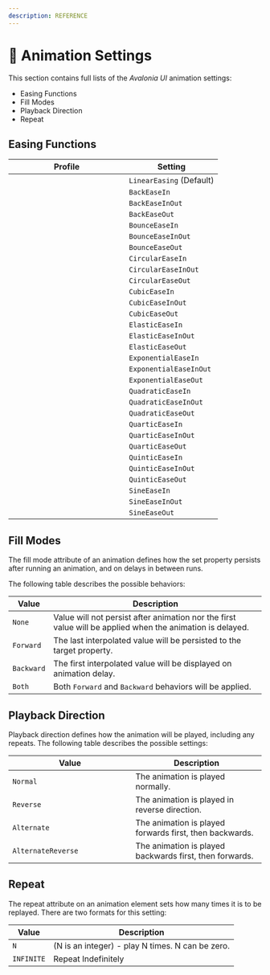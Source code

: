 ```yaml
---
description: REFERENCE
---
```


# 📘 Animation Settings

This section contains full lists of the _Avalonia UI_ animation settings:

* Easing Functions
* Fill Modes
* Playback Direction
* Repeat

## Easing Functions

<table><thead><tr><th width="216">Profile</th><th>Setting</th></tr></thead><tbody><tr><td><img src="../.gitbook/assets/image (72).png" alt=""/></td><td><code>LinearEasing</code> (Default) </td></tr><tr><td><img src="../.gitbook/assets/image (6) (3).png" alt=""/></td><td><code>BackEaseIn</code></td></tr><tr><td><img src="../.gitbook/assets/image (11).png" alt=""/></td><td><code>BackEaseInOut</code> </td></tr><tr><td><img src="../.gitbook/assets/image (3) (3) (1).png" alt=""/></td><td><code>BackEaseOut</code></td></tr><tr><td><img src="../.gitbook/assets/image (76).png" alt=""/></td><td><code>BounceEaseIn</code> </td></tr><tr><td><img src="../.gitbook/assets/image (22).png" alt=""/></td><td><code>BounceEaseInOut</code></td></tr><tr><td><img src="../.gitbook/assets/image (20).png" alt=""/></td><td><code>BounceEaseOut</code> </td></tr><tr><td><img src="../.gitbook/assets/image (19).png" alt=""/></td><td><code>CircularEaseIn</code> </td></tr><tr><td><img src="../.gitbook/assets/image (71).png" alt=""/></td><td><code>CircularEaseInOut</code></td></tr><tr><td><img src="../.gitbook/assets/image (25).png" alt=""/></td><td><code>CircularEaseOut</code></td></tr><tr><td><img src="../.gitbook/assets/image (68).png" alt=""/></td><td><code>CubicEaseIn</code> </td></tr><tr><td><img src="../.gitbook/assets/image (37).png" alt=""/></td><td><code>CubicEaseInOut</code> </td></tr><tr><td><img src="../.gitbook/assets/image (27).png" alt=""/></td><td><code>CubicEaseOut</code> </td></tr><tr><td><img src="../.gitbook/assets/image (70).png" alt=""/></td><td><code>ElasticEaseIn</code> </td></tr><tr><td><img src="../.gitbook/assets/image (24).png" alt=""/></td><td><code>ElasticEaseInOut</code></td></tr><tr><td><img src="../.gitbook/assets/image (21).png" alt=""/></td><td><code>ElasticEaseOut</code> </td></tr><tr><td><img src="../.gitbook/assets/image (12).png" alt=""/></td><td><code>ExponentialEaseIn</code> </td></tr><tr><td><img src="../.gitbook/assets/image (10) (3).png" alt=""/></td><td><code>ExponentialEaseInOut</code> </td></tr><tr><td><img src="../.gitbook/assets/image (5) (4).png" alt=""/></td><td><code>ExponentialEaseOut</code> </td></tr><tr><td><img src="../.gitbook/assets/image (13).png" alt=""/></td><td><code>QuadraticEaseIn</code></td></tr><tr><td><img src="../.gitbook/assets/image (7) (4) (1).png" alt=""/></td><td><code>QuadraticEaseInOut</code> </td></tr><tr><td><img src="../.gitbook/assets/image (15).png" alt=""/></td><td><code>QuadraticEaseOut</code> </td></tr><tr><td><img src="../.gitbook/assets/image (1) (4) (1).png" alt=""/></td><td><code>QuarticEaseIn</code> </td></tr><tr><td><img src="../.gitbook/assets/image (14).png" alt=""/></td><td><code>QuarticEaseInOut</code> </td></tr><tr><td><img src="../.gitbook/assets/image (4) (1) (2) (1).png" alt=""/></td><td><code>QuarticEaseOut</code> </td></tr><tr><td><img src="../.gitbook/assets/image (16).png" alt=""/></td><td><code>QuinticEaseIn</code> </td></tr><tr><td><img src="../.gitbook/assets/image (42).png" alt=""/></td><td><code>QuinticEaseInOut</code> </td></tr><tr><td><img src="../.gitbook/assets/image (74).png" alt=""/></td><td><code>QuinticEaseOut</code> </td></tr><tr><td><img src="../.gitbook/assets/image (75).png" alt=""/></td><td><code>SineEaseIn</code> </td></tr><tr><td><img src="../.gitbook/assets/image (73).png" alt=""/></td><td><code>SineEaseInOut</code> </td></tr><tr><td><img src="../.gitbook/assets/image (67).png" alt=""/></td><td><code>SineEaseOut</code></td></tr></tbody></table>

## Fill Modes <a href="#playback-direction" id="playback-direction"></a>

The fill mode attribute of an animation defines how the set property persists after running an animation, and on delays in between runs.

The following table describes the possible behaviors:

| Value      | Description                                                                                               |
| ---------- | --------------------------------------------------------------------------------------------------------- |
| `None`     | Value will not persist after animation nor the first value will be applied when the animation is delayed. |
| `Forward`  | The last interpolated value will be persisted to the target property.                                     |
| `Backward` | The first interpolated value will be displayed on animation delay.                                        |
| `Both`     | Both `Forward` and `Backward` behaviors will be applied.                                                  |



## Playback Direction

Playback direction defines how the animation will be played, including any repeats. The following table describes the possible settings:

<table><thead><tr><th width="229">Value</th><th>Description</th></tr></thead><tbody><tr><td><code>Normal</code></td><td>The animation is played normally.</td></tr><tr><td><code>Reverse</code></td><td>The animation is played in reverse direction.</td></tr><tr><td><code>Alternate</code></td><td>The animation is played forwards first, then backwards.</td></tr><tr><td><code>AlternateReverse</code></td><td>The animation is played backwards first, then forwards.</td></tr></tbody></table>

## Repeat <a href="#value-fill-modes" id="value-fill-modes"></a>

The repeat attribute on an animation element sets how many times it is to be replayed. There are two formats for this setting:

| Value      | Description                                      |
| ---------- | ------------------------------------------------ |
| `N`        | (N is an integer) - play N times. N can be zero. |
| `INFINITE` | Repeat Indefinitely                              |
